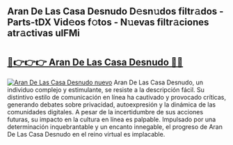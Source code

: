 ## Aran De Las Casa Desnudo D𝚎sn𝚞dos filtr𝚊dos - Parts-tDX Vid𝚎os f𝚘tos - N𝚞evas filtr𝚊ciones atr𝚊ctivas ulFMi

# <h2><a href="http://mb2gu5z.tromn.icu/?c=Aran+De+Las+Casa+Desnudo">🔗👉👉👉 Aran De Las Casa Desnudo 🔗🔗</a></h2>

[![Aran De Las Casa Desnudo nuevo](https://i.imgur.com/pEAQMta.gif)](http://mb2gu5z.tromn.icu/?c=Aran+De+Las+Casa+Desnudo)
Aran De Las Casa Desnudo, un individuo complejo y estimulante, se resiste a la descripción fácil. Su distintivo estilo de comunicación en línea ha cautivado y provocado críticas, generando debates sobre privacidad, autoexpresión y la dinámica de las comunidades digitales. A pesar de la incertidumbre de sus acciones futuras, su impacto en la cultura en línea es palpable. Impulsado por una determinación inquebrantable y un encanto innegable, el progreso de Aran De Las Casa Desnudo en el reino virtual es implacable.
